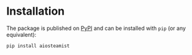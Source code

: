 # Installation

The package is published on [PyPI](https://pypi.org/project/deezer-python/) 
and can be installed with `pip` (or any equivalent):

```bash
pip install aiosteamist
```
